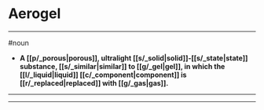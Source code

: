 # Aerogel
---
#noun
- **A [[p/_porous|porous]], ultralight [[s/_solid|solid]]-[[s/_state|state]] substance, [[s/_similar|similar]] to [[g/_gel|gel]], in which the [[l/_liquid|liquid]] [[c/_component|component]] is [[r/_replaced|replaced]] with [[g/_gas|gas]].**
---
---
